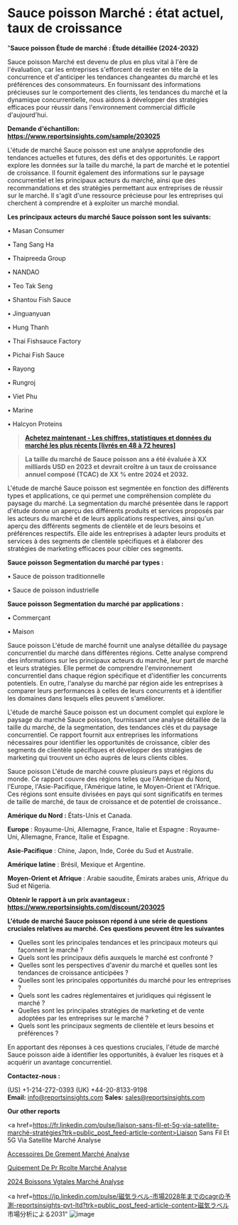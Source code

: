 # Sauce poisson Marché : état actuel, taux de croissance

"<strong>Sauce poisson Étude de marché : Étude détaillée (2024-2032)</strong>

Sauce poisson Marché est devenu de plus en plus vital à l'ère de l'évaluation, car les entreprises s'efforcent de rester en tête de la concurrence et d'anticiper les tendances changeantes du marché et les préférences des consommateurs. En fournissant des informations précieuses sur le comportement des clients, les tendances du marché et la dynamique concurrentielle, nous aidons à développer des stratégies efficaces pour réussir dans l'environnement commercial difficile d'aujourd'hui.

<strong>Demande d'échantillon: <a href=https://www.reportsinsights.com/sample/203025>https://www.reportsinsights.com/sample/203025</a></strong>

L'étude de marché Sauce poisson est une analyse approfondie des tendances actuelles et futures, des défis et des opportunités. Le rapport explore les données sur la taille du marché, la part de marché et le potentiel de croissance. Il fournit également des informations sur le paysage concurrentiel et les principaux acteurs du marché, ainsi que des recommandations et des stratégies permettant aux entreprises de réussir sur le marché. Il s'agit d'une ressource précieuse pour les entreprises qui cherchent à comprendre et à exploiter un marché mondial.

<strong>Les principaux acteurs du marché Sauce poisson sont les suivants:</strong>

• Masan Consumer

• Tang Sang Ha

• Thaipreeda Group

• NANDAO

• Teo Tak Seng

• Shantou Fish Sauce

• Jinguanyuan

• Hung Thanh

• Thai Fishsauce Factory

• Pichai Fish Sauce

• Rayong

• Rungroj

• Viet Phu

• Marine

• Halcyon Proteins
<blockquote><a href=https://www.reportsinsights.com/buynow/203025><span style=text-decoration: underline;><strong>Achetez maintenant - Les chiffres, statistiques et données du marché les plus récents [livrés en 48 à 72 heures]</strong></span></a></blockquote>
<blockquote><span style=text-decoration: underline;><strong>La taille du marché de Sauce poisson ans a été évaluée à XX milliards USD en 2023 et devrait croître à un taux de croissance annuel composé (TCAC) de XX % entre 2024 et 2032.</strong></span></blockquote>
L'étude de marché Sauce poisson est segmentée en fonction des différents types et applications, ce qui permet une compréhension complète du paysage du marché. La segmentation du marché présentée dans le rapport d'étude donne un aperçu des différents produits et services proposés par les acteurs du marché et de leurs applications respectives, ainsi qu'un aperçu des différents segments de clientèle et de leurs besoins et préférences respectifs. Elle aide les entreprises à adapter leurs produits et services à des segments de clientèle spécifiques et à élaborer des stratégies de marketing efficaces pour cibler ces segments.

<strong>Sauce poisson Segmentation du marché par types :</strong>

• Sauce de poisson traditionnelle

• Sauce de poisson industrielle

<strong>Sauce poisson Segmentation du marché par applications :</strong>

• Commerçant

• Maison

Sauce poisson L'étude de marché fournit une analyse détaillée du paysage concurrentiel du marché dans différentes régions. Cette analyse comprend des informations sur les principaux acteurs du marché, leur part de marché et leurs stratégies. Elle permet de comprendre l'environnement concurrentiel dans chaque région spécifique et d'identifier les concurrents potentiels. En outre, l'analyse du marché par région aide les entreprises à comparer leurs performances à celles de leurs concurrents et à identifier les domaines dans lesquels elles peuvent s'améliorer.

L'étude de marché Sauce poisson est un document complet qui explore le paysage du marché Sauce poisson, fournissant une analyse détaillée de la taille du marché, de la segmentation, des tendances clés et du paysage concurrentiel. Ce rapport fournit aux entreprises les informations nécessaires pour identifier les opportunités de croissance, cibler des segments de clientèle spécifiques et développer des stratégies de marketing qui trouvent un écho auprès de leurs clients cibles.

Sauce poisson L'étude de marché couvre plusieurs pays et régions du monde. Ce rapport couvre des régions telles que l'Amérique du Nord, l'Europe, l'Asie-Pacifique, l'Amérique latine, le Moyen-Orient et l'Afrique. Ces régions sont ensuite divisées en pays qui sont significatifs en termes de taille de marché, de taux de croissance et de potentiel de croissance..

<strong>Amérique du Nord :</strong> États-Unis et Canada.

<strong>Europe</strong> : Royaume-Uni, Allemagne, France, Italie et Espagne : Royaume-Uni, Allemagne, France, Italie et Espagne.

<strong>Asie-Pacifique</strong> : Chine, Japon, Inde, Corée du Sud et Australie.

<strong>Amérique latine</strong> : Brésil, Mexique et Argentine.

<strong>Moyen-Orient et Afrique</strong> : Arabie saoudite, Émirats arabes unis, Afrique du Sud et Nigeria.

<strong>Obtenir le rapport à un prix avantageux : <a href=https://www.reportsinsights.com/discount/203025>https://www.reportsinsights.com/discount/203025</a></strong>

<strong>L'étude de marché Sauce poisson répond à une série de questions cruciales relatives au marché. Ces questions peuvent être les suivantes</strong>
<ul>
  <li>Quelles sont les principales tendances et les principaux moteurs qui façonnent le marché ?</li>
  <li>Quels sont les principaux défis auxquels le marché est confronté ?</li>
  <li>Quelles sont les perspectives d'avenir du marché et quelles sont les tendances de croissance anticipées ?</li>
  <li>Quelles sont les principales opportunités du marché pour les entreprises ?</li>
  <li>Quels sont les cadres réglementaires et juridiques qui régissent le marché ?</li>
  <li>Quelles sont les principales stratégies de marketing et de vente adoptées par les entreprises sur le marché ?</li>
  <li>Quels sont les principaux segments de clientèle et leurs besoins et préférences ?</li>
</ul>
En apportant des réponses à ces questions cruciales, l'étude de marché Sauce poisson aide à identifier les opportunités, à évaluer les risques et à acquérir un avantage concurrentiel.

<strong>Contactez-nous :</strong>

(US) +1-214-272-0393
(UK) +44-20-8133-9198
<strong>Email:</strong> <a>info@reportsinsights.com</a>
<strong>Sales:</strong> <a>sales@reportsinsights.com</a>

<strong>Our other reports</strong>

<a href=https://fr.linkedin.com/pulse/liaison-sans-fil-et-5g-via-satellite-marché-stratégies?trk=public_post_feed-article-content>Liaison Sans Fil Et 5G Via Satellite Marché Analyse</a>

<a href=https://www.linkedin.com/pulse/accessoires-de-gr%C3%A9ement-march%C3%A9-tendance-et-pr%C3%A9visions-cv6zf/>Accessoires De Grement Marché Analyse</a>

<a href=https://www.linkedin.com/pulse/%C3%A9quipement-de-pr%C3%A9-r%C3%A9colte-march%C3%A9-analyse-et-tendances-eymzf/>Quipement De Pr Rcolte Marché Analyse</a>

<a href=https://www.linkedin.com/pulse/2024-boissons-v%C3%A9g%C3%A9tales-march%C3%A9-rapport-sc%C3%A9nario-hr3cf/>2024 Boissons Vgtales Marché Analyse</a>

<a href=https://jp.linkedin.com/pulse/磁気ラベル-市場2028年までのcagrの予測-reportsinsights-pvt-ltd?trk=public_post_feed-article-content>磁気ラベル 市場分析による2031</a>"
![image](https://github.com/daminid12/RImarketTech/assets/158430485/53169447-e9cc-4032-b881-cc98bccd358e)

